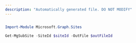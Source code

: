 ```yaml
---
description: "Automatically generated file. DO NOT MODIFY"
---
```


```powershell

Import-Module Microsoft.Graph.Sites

Get-MgSubSite -SiteId $siteId -OutFile $outFileId

```